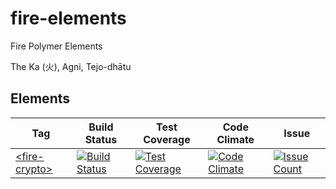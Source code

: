 # fire-elements
Fire Polymer Elements

The Ka (火), Agni, Tejo-dhātu 


## Elements

| Tag | Build Status | Test Coverage | Code Climate | Issue |
| --- | ------------ | ------------ | ------------- | ----- |
| [\<fire-crypto\>](https://github.com/FiveElements/fire-crypto) | [![Build Status](https://travis-ci.org/FiveElements/fire-crypto.svg?branch=master)](https://travis-ci.org/FiveElements/fire-crypto) | [![Test Coverage](https://codeclimate.com/github/FiveElements/fire-crypto/badges/coverage.svg)](https://codeclimate.com/github/FiveElements/fire-crypto/coverage) | [![Code Climate](https://codeclimate.com/github/FiveElements/fire-crypto/badges/gpa.svg)](https://codeclimate.com/github/FiveElements/fire-crypto)  | [![Issue Count](https://codeclimate.com/github/FiveElements/fire-crypto/badges/issue_count.svg)](https://codeclimate.com/github/FiveElements/fire-crypto) |

